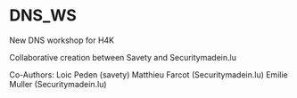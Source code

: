 # DNS_WS
New DNS workshop for H4K

Collaborative creation between Savety and Securitymadein.lu

Co-Authors: 
Loic Peden (savety)
Matthieu Farcot (Securitymadein.lu)
Emilie Muller (Securitymadein.lu)
